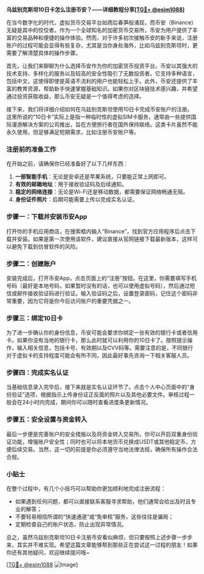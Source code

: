**乌兹别克斯坦10日卡怎么注册币安？——详细教程分享[[TG💪+ @esim1088](https://t.me/s/esim1088)]**

在当今数字化的时代，虚拟货币交易平台如雨后春笋般涌现，而币安（Binance）无疑是其中的佼佼者。作为一个全球知名的加密货币交易所，币安为用户提供了丰富的交易品种和便捷的操作体验。然而，对于许多初次接触币安的新手来说，注册账户的过程可能会显得有些复杂，尤其是当你身处海外，比如乌兹别克斯坦时，更需要了解清楚具体的操作步骤。

首先，让我们来聊聊为什么选择币安作为你的加密货币投资平台。币安以其强大的技术支持、多样化的服务以及较高的安全性吸引了无数投资者。它支持多种语言，包括中文，这使得即使是英语不流利的用户也能轻松上手。此外，币安还提供了丰富的教育资源，帮助新手快速掌握基础知识。如果你对区块链技术感兴趣，并希望通过投资获取收益，那么币安无疑是一个值得考虑的选择。

接下来，我们将详细介绍如何在乌兹别克斯坦使用10日卡完成币安账户的注册。这里所说的“10日卡”实际上是指一种临时性的虚拟SIM卡服务，通常由一些提供国际漫游解决方案的公司推出，旨在方便旅行者在国外保持联络。这类卡片虽然不能永久使用，但足够满足短期需求，比如注册币安账户等。

### 注册前的准备工作

在开始之前，请确保你已经准备好了以下几样东西：

1. **一部智能手机**：无论是安卓还是苹果系统，只要能正常上网即可。
2. **有效的邮箱地址**：用于接收验证码及后续通知。
3. **稳定的网络连接**：无论是Wi-Fi还是移动数据，都需要保证网络畅通无阻。
4. **身份证件照片**：后期可能需要上传以完成实名认证。

### 步骤一：下载并安装币安App

打开你的手机应用商店，在搜索框内输入“Binance”，找到官方应用程序后点击下载并安装。如果是第一次使用该软件，建议直接从官网链接下载最新版本，这样可以避免下载到仿冒软件的风险。

### 步骤二：创建账户

安装完成后，打开币安App，点击页面上的“注册”按钮。在这里，你需要填写手机号码（最好是本地号码，如果暂时没有的话，也可以使用虚拟号码），然后通过短信或邮件接收验证码进行验证。输入验证码之后，设置登录密码，记住这个密码非常重要，因为它将是你今后访问账户的重要凭据之一。

### 步骤三：绑定10日卡

为了进一步确认你的身份信息，币安可能会要求你绑定一张有效的银行卡或者信用卡。如果你没有当地的银行卡，那么此时就可以利用你的10日卡了。按照提示操作，输入相关信息，包括卡号、有效期以及CVV码等。需要注意的是，不同银行对于虚拟卡的支持程度可能会有所不同，因此最好事先咨询一下相关客服人员。

### 步骤四：完成实名认证

当基础信息录入完毕后，接下来就是实名认证环节了。点击个人中心页面中的“身份验证”选项，根据指示上传身份证正反面的照片以及其他必要文件。审核过程一般会在24小时内完成，期间你可以随时查看进度条更新情况。

### 步骤五：安全设置与资金转入

最后一步便是完善账户的安全措施以及将资金转入交易所。你可以开启双重身份验证功能，增强账户安全性；同时也可以将本地货币兑换成USDT或其他稳定币，方便后续交易。当然，这一切的前提是你必须遵守当地法律法规，确保所有操作合法合规。

### 小贴士

在整个过程中，有几个小技巧可以帮助你更加顺利地完成注册流程：

- 如果遇到任何问题，都可以直接联系客服寻求帮助，他们通常会给出及时且专业的解答；
- 不要轻易相信所谓的“快速通道”或“免审核”服务，这些往往是骗局；
- 定期检查自己的账户状态，防止出现异常情况。

总之，虽然乌兹别克斯坦10日卡注册币安看似麻烦，但只要按照上述步骤一步步来，其实并不难实现。希望这篇文章能够帮到那些正在尝试这一过程的朋友！如果你还有其他疑问，欢迎继续提问哦~

[[TG💪+ @esim1088](https://t.me/s/esim1088) ![Image](https://i.postimg.cc/4NQfJmqS/Snipaste-2025-05-13-00-14-12.png)]